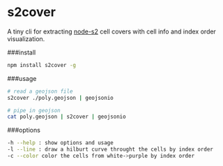 s2cover
=============

A tiny cli for extracting [node-s2](https://github.com/mapbox/node-s2) cell covers with cell info and index order visualization.

###install

```sh
npm install s2cover -g
```

###usage

```sh
# read a geojson file
s2cover ./poly.geojson | geojsonio
```

```sh
# pipe in geojson
cat poly.geojson | s2cover | geojsonio
```

###options
```sh
-h --help : show options and usage
-l --line : draw a hilburt curve throught the cells by index order
-c --color color the cells from white->purple by index order
```
